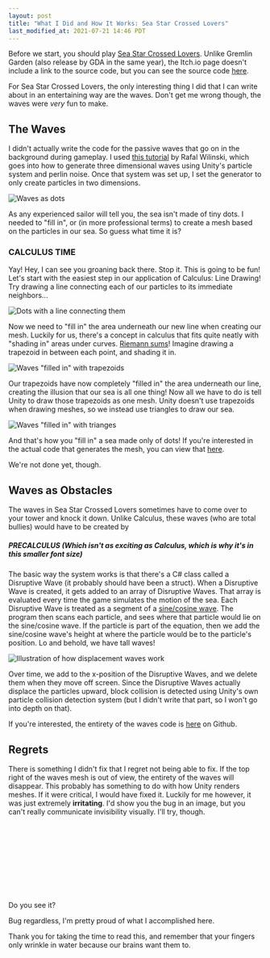 ```yaml
---
layout: post
title: "What I Did and How It Works: Sea Star Crossed Lovers"
last_modified_at: 2021-07-21 14:46 PDT
---
```


Before we start, you should play [Sea Star Crossed Lovers](https://seagda.itch.io/sscl)<!--more-->. Unlike Gremlin Garden (also release by GDA in the same year), the Itch.io page doesn't include a link to the source code, but you can see the source code [here](https://github.com/GDACollab/SeaStarCrossedLovers).

For Sea Star Crossed Lovers, the only interesting thing I did that I can write about in an entertaining way are the waves. Don't get me wrong though, the waves were *very* fun to make.

## The Waves

I didn't actually write the code for the passive waves that go on in the background during gameplay. I used [this tutorial](https://rafalwilinski.medium.com/tutorial-particle-sea-in-unity3d-70ff1350fa9e) by Rafal Wilinski, which goes into how to generate three dimensional waves using Unity's particle system and perlin noise. Once that system was set up, I set the generator to only create particles in two dimensions.

![Waves as dots](/assets/images/sscl/wavedots.PNG)

As any experienced sailor will tell you, the sea isn't made of tiny dots. I needed to "fill in", or (in more professional terms) to create a mesh based on the particles in our sea. So guess what time it is? 

### CALCULUS TIME

Yay! Hey, I can see you groaning back there. Stop it. This is going to be fun! Let's start with the easiest step in our application of Calculus: Line Drawing! Try drawing a line connecting each of our particles to its immediate neighbors... 

![Dots with a line connecting them](/assets/images/sscl/wavevisualization.png)

Now we need to "fill in" the area underneath our new line when creating our mesh. Luckily for us, there's a concept in calculus that fits quite neatly with "shading in" areas under curves. [Riemann sums](https://en.wikipedia.org/wiki/Riemann_sum)! Imagine drawing a trapezoid in between each point, and shading it in.

![Waves "filled in" with trapezoids](/assets/images/sscl/wavetrapezoids.PNG)

Our trapezoids have now completely "filled in" the area underneath our line, creating the illusion that our sea is all one thing! Now all we have to do is tell Unity to draw those trapezoids as one mesh. Unity doesn't use trapezoids when drawing meshes, so we instead use triangles to draw our sea.

![Waves "filled in" with trianges](/assets/images/sscl/wavetriangles.PNG)

 And that's how you "fill in" a sea made only of dots! If you're interested in the actual code that generates the mesh, you can view that [here](https://github.com/GDACollab/SeaStarCrossedLovers/blob/5ff95accde1a4d569a0b5c9efb9496f927d42ad8/Sea%20Star%20Crossed%20Lovers/Assets/Scripts/Tower%20Obstacles/Waves/Waves.cs#L173).

 We're not done yet, though.

## Waves as Obstacles
The waves in Sea Star Crossed Lovers sometimes have to come over to your tower and knock it down. Unlike Calculus, these waves (who are total bullies) would have to be created by

##### PRECALCULUS (Which isn't as exciting as Calculus, which is why it's in this smaller font size)

The basic way the system works is that there's a C# class called a Disruptive Wave (it probably should have been a struct). When a Disruptive Wave is created, it gets added to an array of Disruptive Waves. That array is evaluated every time the game simulates the motion of the sea. Each Disruptive Wave is treated as a segment of a [sine/cosine wave](https://www.desmos.com/calculator/jgudrypofv). The program then scans each particle, and sees where that particle would lie on the sine/cosine wave. If the particle is part of the equation, then we add the sine/cosine wave's height at where the particle would be to the particle's position. Lo and behold, we have tall waves!

![Illustration of how displacement waves work](/assets/images/sscl/wavedisplacement.PNG)

Over time, we add to the x-position of the Disruptive Waves, and we delete them when they move off screen. Since the Disruptive Waves actually displace the particles upward, block collision is detected using Unity's own particle collision detection system (but I didn't write that part, so I won't go into depth on that).

If you're interested, the entirety of the waves code is [here](https://github.com/GDACollab/SeaStarCrossedLovers/blob/5ff95accde1a4d569a0b5c9efb9496f927d42ad8/Sea%20Star%20Crossed%20Lovers/Assets/Scripts/Tower%20Obstacles/Waves/Waves.cs) on Github.

## Regrets

There is something I didn't fix that I regret not being able to fix. If the top right of the waves mesh is out of view, the entirety of the waves will disappear. This probably has something to do with how Unity renders meshes. If it were critical, I would have fixed it. Luckily for me however, it was just extremely **irritating**. I'd show you the bug in an image, but you can't really communicate invisibility visually. I'll try, though.

<p style="height: 10em;"></p>

Do you see it?

Bug regardless, I'm pretty proud of what I accomplished here.

Thank you for taking the time to read this, and remember that your fingers only wrinkle in water because our brains want them to.